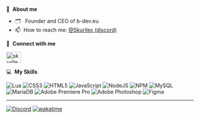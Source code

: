 📘 &nbsp;**About me**
- 🗂 &nbsp; Founder and CEO of b-dev.eu
- 📫 &nbsp;How to reach me: [@Skurllex (discord)](https://discord.gg/b-dev)

🔗 &nbsp;**Connect with me**
<p align="left">
<a href="https://instagram.com/skurllextv" target="blank"><img align="center" src="https://raw.githubusercontent.com/rahuldkjain/github-profile-readme-generator/master/src/images/icons/Social/instagram.svg" alt="skurllextv" height="30" width="40" /></a>
</p>
  
💻 &nbsp;**My Skills**
  
![Lua](https://img.shields.io/badge/lua-%232C2D72.svg?style=flat&logo=lua&logoColor=white) ![CSS3](https://img.shields.io/badge/css3-%231572B6.svg?style=flat&logo=css3&logoColor=white) ![HTML5](https://img.shields.io/badge/html5-%23E34F26.svg?style=flat&logo=html5&logoColor=white) ![JavaScript](https://img.shields.io/badge/javascript-%23323330.svg?style=flat&logo=javascript&logoColor=%23F7DF1E) ![NodeJS](https://img.shields.io/badge/node.js-6DA55F?style=flat&logo=node.js&logoColor=white) ![NPM](https://img.shields.io/badge/NPM-%23000000.svg?style=flat&logo=npm&logoColor=white) ![MySQL](https://img.shields.io/badge/mysql-%2300f.svg?style=flat&logo=mysql&logoColor=white) ![MariaDB](https://img.shields.io/badge/MariaDB-003545?style=flat&logo=mariadb&logoColor=white) ![Adobe Premiere Pro](https://img.shields.io/badge/Adobe%20Premiere%20Pro-9999FF.svg?style=flat&logo=Adobe%20Premiere%20Pro&logoColor=white) ![Adobe Photoshop](https://img.shields.io/badge/adobephotoshop-%2331A8FF.svg?style=flat&logo=adobephotoshop&logoColor=white) ![Figma](https://img.shields.io/badge/figma-%23F24E1E.svg?style=flat&logo=figma&logoColor=white)

---
[![Discord](https://img.shields.io/badge/Discord-%237289DA.svg?logo=discord&logoColor=white)](https://discord.gg/b-dev) 
[![wakatime](https://wakatime.com/badge/user/018b148d-e976-4a7c-bd85-3dd65bcd4e29.svg)](https://wakatime.com/@018b148d-e976-4a7c-bd85-3dd65bcd4e29)
